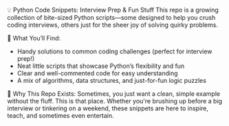 💡 Python Code Snippets: Interview Prep & Fun Stuff
This repo is a growing collection of bite-sized Python scripts—some designed to help you crush coding interviews, others just for the sheer joy of solving quirky problems.


🎯 What You’ll Find:
- Handy solutions to common coding challenges (perfect for interview prep!)
- Neat little scripts that showcase Python’s flexibility and fun
- Clear and well-commented code for easy understanding
- A mix of algorithms, data structures, and just-for-fun logic puzzles


🚀 Why This Repo Exists:
Sometimes, you just want a clean, simple example without the fluff. This is that place. Whether you're brushing up before a big interview or tinkering on a weekend, these snippets are here to inspire, teach, and sometimes even entertain.
